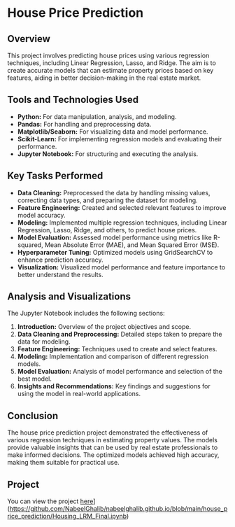 # House Price Prediction

## Overview
This project involves predicting house prices using various regression techniques, including Linear Regression, Lasso, and Ridge. The aim is to create accurate models that can estimate property prices based on key features, aiding in better decision-making in the real estate market.

## Tools and Technologies Used
- **Python:** For data manipulation, analysis, and modeling.
- **Pandas:** For handling and preprocessing data.
- **Matplotlib/Seaborn:** For visualizing data and model performance.
- **Scikit-Learn:** For implementing regression models and evaluating their performance.
- **Jupyter Notebook:** For structuring and executing the analysis.

## Key Tasks Performed
- **Data Cleaning:** Preprocessed the data by handling missing values, correcting data types, and preparing the dataset for modeling.
- **Feature Engineering:** Created and selected relevant features to improve model accuracy.
- **Modeling:** Implemented multiple regression techniques, including Linear Regression, Lasso, Ridge, and others, to predict house prices.
- **Model Evaluation:** Assessed model performance using metrics like R-squared, Mean Absolute Error (MAE), and Mean Squared Error (MSE).
- **Hyperparameter Tuning:** Optimized models using GridSearchCV to enhance prediction accuracy.
- **Visualization:** Visualized model performance and feature importance to better understand the results.

## Analysis and Visualizations
The Jupyter Notebook includes the following sections:
1. **Introduction:** Overview of the project objectives and scope.
2. **Data Cleaning and Preprocessing:** Detailed steps taken to prepare the data for modeling.
3. **Feature Engineering:** Techniques used to create and select features.
4. **Modeling:** Implementation and comparison of different regression models.
5. **Model Evaluation:** Analysis of model performance and selection of the best model.
6. **Insights and Recommendations:** Key findings and suggestions for using the model in real-world applications.

## Conclusion
The house price prediction project demonstrated the effectiveness of various regression techniques in estimating property values. The models provide valuable insights that can be used by real estate professionals to make informed decisions. The optimized models achieved high accuracy, making them suitable for practical use.

## Project
You can view the project [here](https://github.com/NabeelGhalib/nabeelghalib.github.io/blob/main/house_price_prediction/House_Price_Prediction.pdf)](https://github.com/NabeelGhalib/nabeelghalib.github.io/blob/main/house_price_prediction/Housing_LRM_Final.ipynb)

